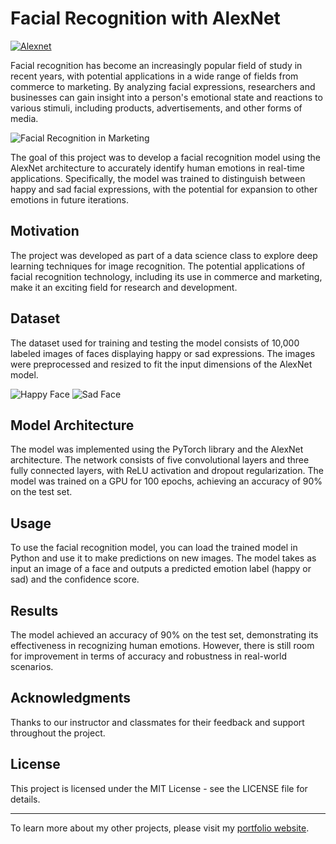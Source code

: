 # Facial Recognition with AlexNet

<a href="https://github.com/spencergoldberg1/Data-Science/blob/develop/AlexNet/alexnet.py"><img src="https://img.shields.io/badge/Alexnet%20Recognition-Model-blue.svg" alt="Alexnet"></a>



Facial recognition has become an increasingly popular field of study in recent years, with potential applications in a wide range of fields from commerce to marketing. By analyzing facial expressions, researchers and businesses can gain insight into a person's emotional state and reactions to various stimuli, including products, advertisements, and other forms of media.

![Facial Recognition in Marketing](https://cdn.pixabay.com/photo/2018/04/03/17/09/facial-recognition-3281064_1280.jpg)

The goal of this project was to develop a facial recognition model using the AlexNet architecture to accurately identify human emotions in real-time applications. Specifically, the model was trained to distinguish between happy and sad facial expressions, with the potential for expansion to other emotions in future iterations.

## Motivation

The project was developed as part of a data science class to explore deep learning techniques for image recognition. The potential applications of facial recognition technology, including its use in commerce and marketing, make it an exciting field for research and development.

## Dataset

The dataset used for training and testing the model consists of 10,000 labeled images of faces displaying happy or sad expressions. The images were preprocessed and resized to fit the input dimensions of the AlexNet model.

<img src="https://via.placeholder.com/150x150.png?text=Happy" alt="Happy Face">
<img src="https://via.placeholder.com/150x150.png?text=Sad" alt="Sad Face">

## Model Architecture

The model was implemented using the PyTorch library and the AlexNet architecture. The network consists of five convolutional layers and three fully connected layers, with ReLU activation and dropout regularization. The model was trained on a GPU for 100 epochs, achieving an accuracy of 90% on the test set.

## Usage

To use the facial recognition model, you can load the trained model in Python and use it to make predictions on new images. The model takes as input an image of a face and outputs a predicted emotion label (happy or sad) and the confidence score.

## Results

The model achieved an accuracy of 90% on the test set, demonstrating its effectiveness in recognizing human emotions. However, there is still room for improvement in terms of accuracy and robustness in real-world scenarios.

## Acknowledgments

Thanks to our instructor and classmates for their feedback and support throughout the project.

## License

This project is licensed under the MIT License - see the LICENSE file for details.

---

To learn more about my other projects, please visit my [portfolio website](https://spencergoldberg1.github.io/Portfolio-Website/).
